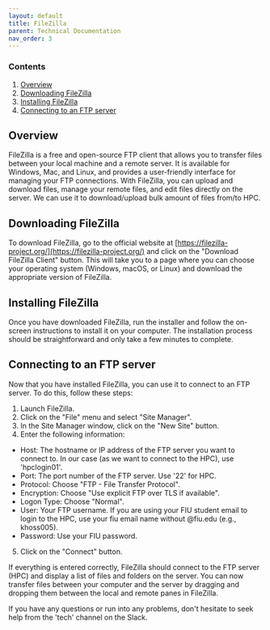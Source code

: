 ```yaml
---
layout: default
title: FileZilla
parent: Technical Documentation
nav_order: 3
---
```


### Contents
1. [Overview](#overview)
2. [Downloading FileZilla](#Downloading-FileZilla)
3. [Installing FileZilla](#Installing-FileZilla)
4. [Connecting to an FTP server](#Connecting-to-an-FTP-server)

## Overview

FileZilla is a free and open-source FTP client that allows you to transfer files between your local machine and a remote server. It is available for Windows, Mac, and Linux, and provides a user-friendly interface for managing your FTP connections. With FileZilla, you can upload and download files, manage your remote files, and edit files directly on the server. We can use it to download/upload bulk amount of files from/to HPC. 

## Downloading FileZilla
To download FileZilla, go to the official website at [https://filezilla-project.org/](https://filezilla-project.org/) and click on the "Download FileZilla Client" button. This will take you to a page where you can choose your operating system (Windows, macOS, or Linux) and download the appropriate version of FileZilla.

## Installing FileZilla
Once you have downloaded FileZilla, run the installer and follow the on-screen instructions to install it on your computer. The installation process should be straightforward and only take a few minutes to complete.

## Connecting to an FTP server
Now that you have installed FileZilla, you can use it to connect to an FTP server. To do this, follow these steps:

1. Launch FileZilla.
2. Click on the "File" menu and select "Site Manager".
3. In the Site Manager window, click on the "New Site" button.
4. Enter the following information:

* Host: The hostname or IP address of the FTP server you want to connect to. In our case (as we want to connect to the HPC), use 'hpclogin01'.
* Port: The port number of the FTP server. Use '22' for HPC. 
* Protocol: Choose "FTP - File Transfer Protocol".
* Encryption: Choose "Use explicit FTP over TLS if available".
* Logon Type: Choose "Normal".
* User: Your FTP username. If you are using your FIU student email to login to the HPC, use your fiu email name without @fiu.edu (e.g., khoss005).
* Password: Use your FIU password.

5. Click on the "Connect" button.

If everything is entered correctly, FileZilla should connect to the FTP server (HPC) and display a list of files and folders on the server. You can now transfer files between your computer and the server by dragging and dropping them between the local and remote panes in FileZilla.

If you have any questions or run into any problems, don't hesitate to seek help from the 'tech' channel on the Slack.






